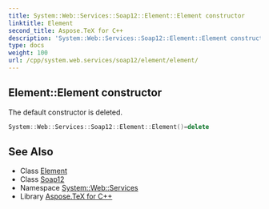 ```yaml
---
title: System::Web::Services::Soap12::Element::Element constructor
linktitle: Element
second_title: Aspose.TeX for C++
description: 'System::Web::Services::Soap12::Element::Element constructor. The default constructor is deleted in C++.'
type: docs
weight: 100
url: /cpp/system.web.services/soap12/element/element/
---
```

## Element::Element constructor


The default constructor is deleted.

```cpp
System::Web::Services::Soap12::Element::Element()=delete
```

## See Also

* Class [Element](../)
* Class [Soap12](../../)
* Namespace [System::Web::Services](../../../)
* Library [Aspose.TeX for C++](../../../../)
